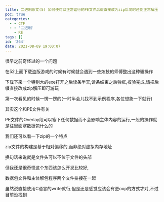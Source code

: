 ```yaml
---
title: 二进制杂文(5) 如何使可以正常运行的PE文件后缀直接改为zip后同时还能正常解压
poc: true
categories:
  - - CTF
  - - '二进制'
    - RE
tags: []
id: '264'
date: 2021-08-09 19:00:07
---
```


很早之前奇怪过的一个问题

在52上面下载盗版游戏的时候有时候就会遇到一些炫技的师傅整出这种骚操作

下载下来一个特别大的exe打开之后读条半天,读条结束之后弹框,校验完成,请把后缀直接改成zip解压即可游玩

第一次看见的时候一愣一愣的(一时半会儿找不到示例程序,各位想象一下就行)

其实这个和PE文件有关

PE文件的Overlay段可以塞下任何数据而不会影响主体内容的运行,一般的操作就是往里面塞数据包什么的

我们还可以看一下zip的一个特点

zip文件的构建是基于相对偏移的,而非绝对虚拟内存地址

换句话来说就是文件头可以不位于文件的头部

但我还是很奇怪这个东西该怎么开发比较好,

数据包文件和主体解包程序两个文件拼接在一起

虽然说直接使用C语言的write就行,但是还是感觉应该会有更oop的方式才对,不过目前没找到